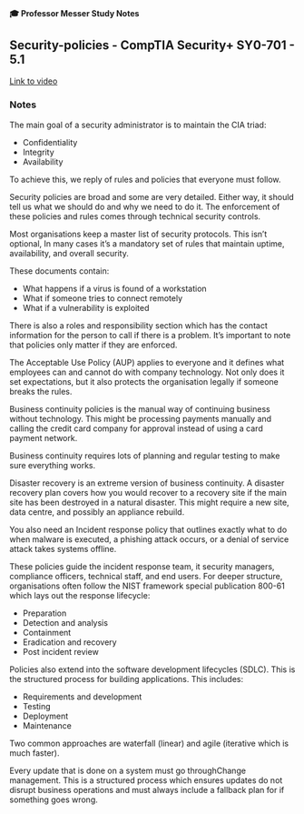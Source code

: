#### 🎓 Professor Messer Study Notes

##  Security-policies - CompTIA Security+ SY0-701 - 5.1

[Link to video](https://youtu.be/5kY9kvzeWjA?si=b6j7LpM8Asdpmh01)

### Notes

The main goal of a security administrator is to maintain the CIA triad:
- Confidentiality
- Integrity
- Availability

To achieve this, we reply of rules and policies that everyone must follow.

Security policies are broad and some are very detailed. Either way, it should tell us what we should do and why we need to do it. The enforcement of these policies and rules comes through technical security controls. 

Most organisations keep a master list of security protocols. This isn’t optional, In many cases it’s a mandatory set of rules that maintain uptime, availability, and overall security.

These documents contain:
- What happens if a virus is found of a workstation
- What if someone tries to connect remotely
- What if a vulnerability is exploited

There is also a roles and responsibility section which has the contact information for the person to call if there is a problem. It’s important to note that policies only matter if they are enforced.

The Acceptable Use Policy (AUP) applies to everyone and it defines what employees can and cannot do with company technology. Not only does it set expectations, but it also protects the organisation legally if someone breaks the rules.

Business continuity policies is the manual way of continuing business without technology. This might be processing payments manually and calling the credit card company for approval instead of using a card payment network.

Business continuity requires lots of planning and regular testing to make sure everything works.

Disaster recovery is an extreme version of business continuity. A disaster recovery plan covers how you would recover to a recovery site if the main site has been destroyed in a natural disaster. This might require a new site, data centre, and possibly an appliance rebuild.

You also need an Incident response policy that outlines exactly what to do when malware is executed, a phishing attack occurs, or a denial of service attack takes systems offline. 

These policies guide the incident response team, it security managers, compliance officers, technical staff, and end users. For deeper structure, organisations often follow the NIST framework special publication 800-61 which lays out the response lifecycle:
- Preparation
- Detection and analysis
- Containment
- Eradication and recovery
- Post incident review

Policies also extend into the software development lifecycles (SDLC). This is the structured process for building applications. This includes:
- Requirements and development
- Testing
- Deployment
- Maintenance

Two common approaches are waterfall (linear) and agile (iterative which is much faster).

Every update that is done on a system must go throughChange management. This is a structured process which ensures updates do not disrupt business operations and must always include a fallback plan for if something goes wrong.

